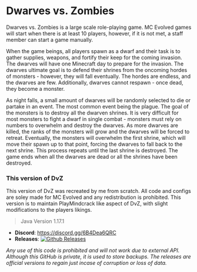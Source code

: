 # Dwarves vs. Zombies

Dwarves vs. Zombies is a large scale role-playing game. MC Evolved games will start when there is at least 10 players, however, if it is not met, a staff member can start a game manually. 

When the game beings, all players spawn as a dwarf and their task is to gather supplies, weapons, and fortify their keep for the coming invasion. The dwarves will have one Minecraft day to prepare for the invasion. The dwarves ultimate goal is to defend their shrines from the oncoming hordes of monsters - however, they will fall eventually. The hordes are endless, and the dwarves are few. Additionally, dwarves cannot respawn - once dead, they become a monster.

As night falls, a small amount of dwarves will be randomly selected to die or partake in an event. The most common event being the plague. The goal of the monsters is to destroy all the dwarven shrines. It is very difficult for most monsters to fight a dwarf in single combat - monsters must rely on numbers to overwhelm and destroy the dwarves. As more dwarves are killed, the ranks of the monsters will grow and the dwarves will be forced to retreat. Eventually, the monsters will overwhelm the first shrine, which will move their spawn up to that point, forcing the dwarves to fall back to the next shrine. This process repeats until the last shrine is destroyed. The game ends when all the dwarves are dead or all the shrines have been destroyed.

### This version of DvZ
This version of DvZ was recreated by me from scratch. All code and configs are soley made for MC Evolved and any redistribution is prohibited. This version is to maintain PlayMindcrack like aspect of DvZ, with slight modifications to the players likings.
> Java Version 1.17.1
- **Discord**: https://discord.gg/6B4Dea6QRC
- **Releases**: [![Github Releases](https://img.shields.io/github/downloads/voltywolty/DvZ/total.svg)](https://github.com/voltywolty/DvZ/releases)

*Any use of this code is prohibited and will not work due to external API. Although this GitHub is private, it is used to store backups. The releases are official versions to regain just incase of corruption or loss of data.*
